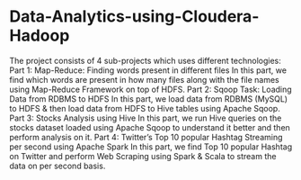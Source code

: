 # Data-Analytics-using-Cloudera-Hadoop
The project consists of 4 sub-projects which uses different technologies: 
Part 1: Map-Reduce: Finding words present in different files 
In this part, we find which words are present in how many files along with the file names using Map-Reduce Framework on top of HDFS. 
Part 2: Sqoop Task: Loading Data from RDBMS to HDFS 
In this part, we load data from RDBMS (MySQL) to HDFS & then load data from HDFS to Hive tables using Apache Sqoop. 
Part 3: Stocks Analysis using Hive 
In this part, we run Hive queries on the stocks dataset loaded using Apache Sqoop to understand it better and then perform analysis on it. 
Part 4: Twitter’s Top 10 popular Hashtag Streaming per second using Apache Spark 
In this part, we find Top 10 popular Hashtag on Twitter and perform Web Scraping using Spark & Scala to stream the data on per second basis. 
